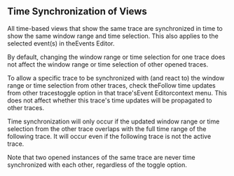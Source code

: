 ## Time Synchronization of Views

All time-based views that show the same trace are synchronized in time to show the same window range and time selection. This also applies to the selected event(s) in theEvents Editor.

By default, changing the window range or time selection for one trace does not affect the window range or time selection of other opened traces.

To allow a specific trace to be synchronized with (and react to) the window range or time selection from other traces, check theFollow time updates from other tracestoggle option in that trace'sEvent Editorcontext menu. This does not affect whether this trace's time updates will be propagated to other traces.

Time synchronization will only occur if the updated window range or time selection from the other trace overlaps with the full time range of the following trace. It will occur even if the following trace is not the active trace.

Note that two opened instances of the same trace are never time synchronized with each other, regardless of the toggle option.